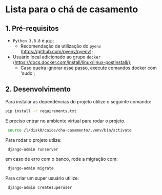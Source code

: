 Lista para o chá de casamento
==========================================

## 1. Pré-requisitos


- `Python 3.8.8` e `pip`;
  - Recomendação de utilização do `pyenv` (<https://github.com/pyenv/pyenv>);
- Usuário local adicionado ao grupo `docker` (<https://docs.docker.com/install/linux/linux-postinstall/>);
  - Caso queira ignorar esse passo, execute comandos docker com 'sudo';

## 2. Desenvolvimento

Para instalar as dependências do projeto utilize o seguinte comando:

```bash
pip install -r requirements.txt
```
É preciso entrar no ambiente virtual para rodar o projeto.

```bash
 source /l/disk0/caios/cha-casamento/.venv/bin/activate
 ```

Para rodar o projeto utlize:
```bash
 django-admin runserver
 ```
 em caso de erro com o banco, rode a migração com:

```bash
 django-admin migrate
 ```

Para criar um super usuário utilize:

```bash
 django-admin createsuperuser
 ```

